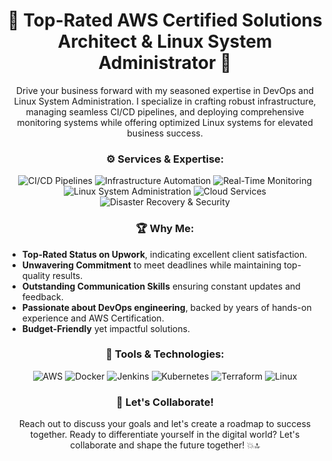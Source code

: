 <h1 align="center">💼 Top-Rated AWS Certified Solutions Architect & Linux System Administrator 🚀</h1>

<p align="center">
  Drive your business forward with my seasoned expertise in DevOps and Linux System Administration. I specialize in crafting robust infrastructure, managing seamless CI/CD pipelines, and deploying comprehensive monitoring systems while offering optimized Linux systems for elevated business success.
</p>

<h3 align="center">⚙️ Services & Expertise:</h3>

<p align="center">
  <img src="https://img.shields.io/badge/-CI/CD_Pipelines-48C1B7?style=for-the-badge" alt="CI/CD Pipelines"/>
  <img src="https://img.shields.io/badge/-Infrastructure_Automation-8CD814?style=for-the-badge" alt="Infrastructure Automation"/>
  <img src="https://img.shields.io/badge/-Real_Time_Monitoring-14B5D8?style=for-the-badge" alt="Real-Time Monitoring"/>
  <img src="https://img.shields.io/badge/-Linux_System_Administration-FCC624?logo=linux&logoColor=black&style=for-the-badge" alt="Linux System Administration"/>
  <img src="https://img.shields.io/badge/-Cloud_Services-4285F4?logo=google-cloud&logoColor=white&style=for-the-badge" alt="Cloud Services"/>
  <img src="https://img.shields.io/badge/-Disaster_Recovery_%26_Security-EB4E20?style=for-the-badge" alt="Disaster Recovery & Security"/>
</p>

<h3 align="center">🏆 Why Me:</h3>

- **Top-Rated Status on Upwork**, indicating excellent client satisfaction.
- **Unwavering Commitment** to meet deadlines while maintaining top-quality results.
- **Outstanding Communication Skills** ensuring constant updates and feedback.
- **Passionate about DevOps engineering**, backed by years of hands-on experience and AWS Certification.
- **Budget-Friendly** yet impactful solutions.

<h3 align="center">🔧 Tools & Technologies:</h3>

<p align="center">
  <img src="https://img.shields.io/badge/-AWS-232F3E?logo=amazon-aws&logoColor=white&style=for-the-badge" alt="AWS"/>
  <img src="https://img.shields.io/badge/-Docker-2496ED?logo=docker&logoColor=white&style=for-the-badge" alt="Docker"/>
  <img src="https://img.shields.io/badge/-Jenkins-D24939?logo=jenkins&logoColor=white&style=for-the-badge" alt="Jenkins"/>
  <img src="https://img.shields.io/badge/-Kubernetes-326CE5?logo=kubernetes&logoColor=white&style=for-the-badge" alt="Kubernetes"/>
  <img src="https://img.shields.io/badge/-Terraform-623CE4?logo=terraform&logoColor=white&style=for-the-badge" alt="Terraform"/>
  <img src="https://img.shields.io/badge/-Linux-FCC624?logo=linux&logoColor=black&style=for-the-badge" alt="Linux"/>
</p>

<h3 align="center">🤝 Let's Collaborate!</h3>

<p align="center">
  Reach out to discuss your goals and let's create a roadmap to success together. Ready to differentiate yourself in the digital world? Let's collaborate and shape the future together! 💥🔝
</p>
